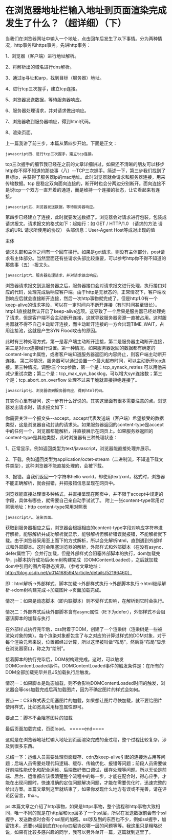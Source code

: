 # 在浏览器地址栏输入地址到页面渲染完成发生了什么？（超详细）（下） 

当我们在浏览器网址中输入一个地址，点击回车后发生了以下事情。分为两种情况，http事务和https事务。先讲http事务：

1、浏览器（客户端）进行地址解析。

2、将解析出的域名进行dns解析。

3、通过ip寻址和arp，找到目标（服务器）地址。

4、进行tcp三次握手，建立tcp连接。

5、浏览器发送数据，等待服务器响应。

6、服务器处理请求，并对请求做出响应。

7、浏览器收到服务器响应，得到html代码。

8、渲染页面。

上一篇我讲了前三步，本篇从第四步开始。下面是正文：

```javascript四、进行tcp三次握手，建立tcp连接。```

tcp三次握手的细节我已经在之前的文章详细讲过，如果还不清晰的朋友可以移步http你不得不知道的那些事（八）--TCP三次握手。简述一下，第三步我们找到了目标ip，并获得了服务器ip的mac地址。此时浏览器就会请求和服务器连接，用来传输数据。tcp 是稳定双向面向连接的，断开时也会分两边分别断开。面向连接不是说tcp一个双方一直开着的通道，而是维持一个连接的状态，让它看起来有连接。

```javascript五、浏览器发送数据，等待服务器响应。```

第四步已经建立了连接，此时就要发送数据了。浏览器会对请求进行包装，包装成请求报文。请求报文的格式如下：起始行：如 GET / HTTP/1.0 （请求的方法  请求的URL 请求所使用的协议）
头部信息：User-Agent  Host等成对出现的值

主体

请求头部和主体之间有一个回车换行。如果是get请求，则没有主体部分，post请求有主体部分。当然里面还有些请求头部比较重要，可以参考http你不得不知道的那些事（五）-报文头。

```javascript六、服务器处理请求，并对请求做出响应。```

浏览器请求报文到达服务器之后，服务器接口会对请求报文进行处理，执行接口对应的代码，处理完成后响应客户端。由于http是无状态的，正常情况下，客户端收到响应后就会直接断开连接，然后一次http事物就完成了。但是http1.0有一个keep-alive的请求字段，可以在一定时间内不断开连接（有时时间甚至很长）。http1.1直接就默认开启了keep-alive选项。这导致了一个后果是服务器已经处理完了请求，但是客户端不会主动断开连接，这就导致服务器资源一直被占用。这时服务器就不得不自己主动断开连接，而主动断开连接的一方会出现TIME_WAIT，占用连接池，这就是产生SYN Flood攻击的原因。

此时有三种处理方式，第一是客户端主动断开连接，第二是服务器主动断开连接，第三是对tcp连接经行设置。第一种情况，如果服务器返回的数据都有确定的content-length属性，或者客户端知道服务器返回的内容终止，则客户端主动断开连接。 第二种情况，服务器可以通过设置一个最大超市时间，可以主动断开tcp连接。第三种情况，调整t三个tcp参数，第一个是：tcp_synack_retries 可以用他来减少重试次数；第二个是：tcp_max_syn_backlog，可以增大syn连接数；第三个是：tcp_abort_on_overflow 处理不过来干脆就直接拒绝连接了。

```javascript七、浏览器收到服务器响应，得到html代码。```

其实你心里有疑问，这一步有什么好说的。其实这里面有很多需要注意的点。浏览器发出请求时，请求报文如下：

你需要关注一个报文头--accept。accept代表发送端（客户端）希望接受的数据类型，这是浏览器自动封装的请求头。如果服务器返回的content-type是accept中的任何一个，浏览器都能解析，并直接展示在网页上。如果服务器返回的content-type是其他类型，此时浏览器有三种处理状态：

1、正常显示。例如返回类型为text/javascript，浏览器能直接处理并展示。

2、下载。例如返回类型为application/octet-stream（二进制流，不知道下载文件类型），这种浏览器不能直接处理的，会被下载。

3、报错。当我们返回一个字符串hello world，却使用text/xml，格式时，浏览器不能正确解析，就会报错，并把报错信息呈现在网页中。

浏览器能直接处理很多种格式，并直接呈现在网页中，并不限于accept中规定的字段，具体有哪些，就需要自己亲自动手试试了。
附上一张content-type常用对照表地址：http content-type常用对照表

```javascript八、渲染页面。```

获取到服务器相应之后，浏览器会根据相应的content-type字段对响应字符串进行解析。能够解析并成功解析就显示，能够解析但解析错误就报错，不能解析就下载。由于浏览器采用至上而下的方式解析，所以会先解析html，直到遇到外部样式和外部脚本。这时会阻塞浏览器的解析，外部样式和外部脚本（在没有async、defer属性下）会并行加载，但是外部样式会阻塞外部脚本的执行，dom加载完毕，js脚本执行成功后dom树构建完成（DOMContentLoaded），之后就加载dom中引用的图片等静态资源。（参考文章地址：http://blog.csdn.net/u014168594/article/details/52196460）

即：html解析->外部样式、脚本加载->外部样式执行->外部脚本执行->html继续解析->dom树构建完成->加载图片->页面加载完成。

情况一：如果是动态脚本（即内联脚本）则不受样式影响，在解析到它时会执行。

情况二：外部样式后续外部脚本含有async属性（IE下为defer），外部样式不会阻塞该脚本的加载与执行

在外部样式执行完毕后，css附着于DOM，创建了一个渲染树（渲染树是一些被渲染对象的集）。每个渲染对象都包含了与之对应的计算过样式的DOM对象，对于每个渲染元素来说，位置都经过计算，所以这里被叫做“布局”。然后将“布局”显示在浏览器窗口，称之为“绘制”。

接着脚本的执行完毕后，DOM树构建完成。这时，可以触发DOMContentLoaded事件。DOMContentLoaded事件的触发条件是：在所有的DOM全部加载完毕并且JS加载执行后触发。

情况一：如果脚本是动态加载，则不会影响DOMContentLoaded时间的触发，浏览器会等css加载完成后再加载图片，因为不确定图片的样式会如何。 

要点一：CSS样式表会阻塞图片的加载，如果想让图片尽快加载，就不要给图片使用样式，比如宽高采用标签属性即可。

要点二：脚本不会阻塞图片的加载

最后页面加载完成，页面load。
=====end====

这就是在浏览器地址栏输入地址到页面渲染完成的全过程，整个过程比较复杂，涉及到很多东西。

总结一下：运维人员需要处理页面缓存、cdn及keep-alive引起的连接池占用等问题；后端人员需要处理代码逻辑、缓存、传输优化、报错等问题；前段人员需要做好前端性能优化和配合运维、后端做好借口调试，缓存处理等问题。所以无论是前端、后台、运维都应该很清楚整个流程中的每一步，才能在配合时，得心应手，才能在出现问题时，快速准确的定位问题解决问题，才能在需要优化时，迅速完整的给出方案。本篇文章到这里就结束了，如果你发现什么地方有误或不完善，请在评论区留言，thx~。

ps:本篇文章之介绍了http事物，如果是https事物，整个流程和http事物大致相同，唯一不同的就是在http层和tcp层多了一个ssl层，所以在发送数据前会有个ssl握手，发送数据时会有个ssl层的加密。ssl涉及到的东西也不少，例如ssl握手，加密技术，还要ssl层到底在tcp/ip四层协议哪一层的问题等等。我这里只是粗略说说，如果有比较多感兴趣的同学，我可以另外单开一篇，这篇就到这里了。

